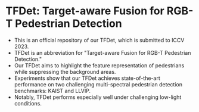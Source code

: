 # TFDet: Target-aware Fusion for RGB-T Pedestrian Detection
* This is an official repository of our TFDet, which is submitted to ICCV 2023.
* TFDet is an abbreviation for "Target-aware Fusion for RGB-T Pedestrian Detection."
* Our TFDet aims to highlight the feature representation of pedestrians while suppressing the background areas. 
* Experiments show that our TFDet achieves state-of-the-art performance on two challenging multi-spectral pedestrian detection benchmarks: KAIST and LLVIP. 
* Notably, TFDet performs especially well under challenging low-light conditions.
